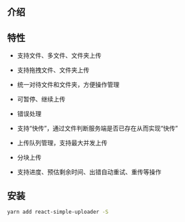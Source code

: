 ## 介绍

## 特性

- 支持文件、多文件、文件夹上传

- 支持拖拽文件、文件夹上传

- 统一对待文件和文件夹，方便操作管理

- 可暂停、继续上传

- 错误处理

- 支持“快传”，通过文件判断服务端是否已存在从而实现“快传”

- 上传队列管理，支持最大并发上传

- 分块上传

- 支持进度、预估剩余时间、出错自动重试、重传等操作

## 安装

```bash
yarn add react-simple-uploader -S
```
